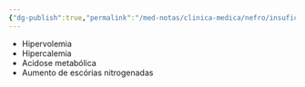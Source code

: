 ```yaml
---
{"dg-publish":true,"permalink":"/med-notas/clinica-medica/nefro/insuficiencia-renal/insuficiencia-renal/","tags":["review"]}
---
```


- Hipervolemia
- Hipercalemia
- Acidose metabólica
- Aumento de escórias nitrogenadas

